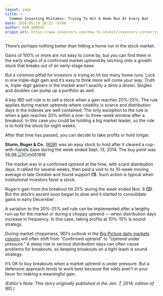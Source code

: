 ```yaml
---
layout: page
title: >-
  Common Investing Mistakes: Trying To Hit A Home Run At Every Bat
date: 2016-05-19 16:22 -0700
author: KEN SHREVE
origin_url: https://www.investors.com/how-to-invest/investors-corner/common-investing-mistakes-trying-to-hit-a-home-run-at-every-bat/
---
```


There’s perhaps nothing better than hitting a home run in the stock market.

Gains of 100% or more are not easy to come by, but you can find them in the early stages of a confirmed market uptrend by latching onto a growth stock that breaks out of an early-stage base.

But a common pitfall for investors is trying to hit too many home runs. Lock in one triple-digit gain and it’s easy to think more will come your way. Truth is, triple-digit gainers in the market aren’t exactly a dime a dozen. Singles and doubles can pump up a portfolio as well.

A key IBD sell rule is to sell a stock when a gain reaches 20%-25%. The rule applies during market uptrends where volatility is scarce and distribution days in the indexes are well contained. The only exception to the rule is when a gain reaches 20% within a one- to three-week window after a breakout. In this case you could be holding a big market leader, so the rule is to hold the stock for eight weeks.

After that time has passed, you can decide to take profits or hold longer.

**Sturm, Ruger & Co.** ([RGR](http://research.investors.com/stock-quotes/nyse-sturm-ruger-and-co-inc-rgr.htm)) was an easy stock to hold after it cleared a cup-with-handle base during the week ended Sept. 13, 2014. The buy point was 56.98.![ICch051916](https://www.investors.com/wp-content/uploads/2016/05/ICch051916-1024x525.jpg)

The market was in a confirmed uptrend at the time, with scant distribution days. It rallied for several weeks, then paid a visit to its 10-week moving average in late October and found support **(1)**. Such action is typical when institutional investors favor a stock.

Ruger’s gain from the breakout hit 25% during the week ended Nov. 8 **(2)**. But the stock’s ascent soon began to slow and it started to consolidate gains in early December.

A variation to the 20%-25% sell rule can be implemented after a lengthy run-up for the market or during a choppy uptrend — when distribution days increase in frequency. In this case, taking profits at 10%-15% is sound strategy.

During market choppiness, IBD’s outlook in the [Big Picture daily markets column](https://www.investors.com/category/market-trend/the-big-picture/) will often shift from “Confirmed uptrend” to “Uptrend under pressure.” A steep rise in serious distribution days can often cause problems for breakouts, so keeping breakouts on a tight leash is sound strategy.

It’s OK to buy breakouts when a market uptrend is under pressure. But a defensive approach tends to work best because the odds aren’t in your favor for making a meaningful gain.

_(Editor's Note: This story originally published in the Jan. 7, 2014, edition of IBD.)_
